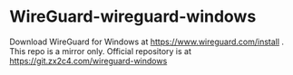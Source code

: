 # WireGuard-wireguard-windows
Download WireGuard for Windows at https://www.wireguard.com/install . This repo is a mirror only. Official repository is at https://git.zx2c4.com/wireguard-windows
